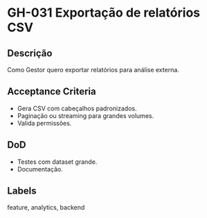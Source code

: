 <!--
ID: GH-031
Epic: Reporting & Analytics
Phase: 5
-->

# GH-031 Exportação de relatórios CSV

## Descrição

Como Gestor quero exportar relatórios para análise externa.

## Acceptance Criteria

- Gera CSV com cabeçalhos padronizados.
- Paginação ou streaming para grandes volumes.
- Valida permissões.

## DoD

- Testes com dataset grande.
- Documentação.

## Labels

feature, analytics, backend
